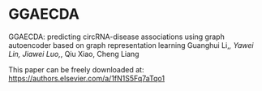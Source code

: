 # GGAECDA
GGAECDA: predicting circRNA-disease associations using graph autoencoder based on graph representation learning
Guanghui Li,*, Yawei Lin, Jiawei Luo,*, Qiu Xiao, Cheng Liang

This paper can be freely downloaded at: https://authors.elsevier.com/a/1fN1S5Fq7aTqo1
